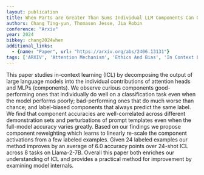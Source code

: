 ```yaml
---
layout: publication
title: When Parts are Greater Than Sums Individual LLM Components Can Outperform Full Models
authors: Chang Ting-yun, Thomason Jesse, Jia Robin
conference: "Arxiv"
year: 2024
bibkey: chang2024when
additional_links:
  - {name: "Paper", url: "https://arxiv.org/abs/2406.13131"}
tags: ['ARXIV', 'Attention Mechanism', 'Ethics And Bias', 'In Context Learning', 'LLM', 'Model Architecture', 'Prompting', 'RAG', 'Reinforcement Learning']
---
```

This paper studies in-context learning (ICL) by decomposing the output of large language models into the individual contributions of attention heads and MLPs (components). We observe curious components good-performing ones that individually do well on a classification task even when the model performs poorly; bad-performing ones that do much worse than chance; and label-biased components that always predict the same label. We find that component accuracies are well-correlated across different demonstration sets and perturbations of prompt templates even when the full-model accuracy varies greatly. Based on our findings we propose component reweighting which learns to linearly re-scale the component activations from a few labeled examples. Given 24 labeled examples our method improves by an average of 6.0 accuracy points over 24-shot ICL across 8 tasks on Llama-2-7B. Overall this paper both enriches our understanding of ICL and provides a practical method for improvement by examining model internals.
